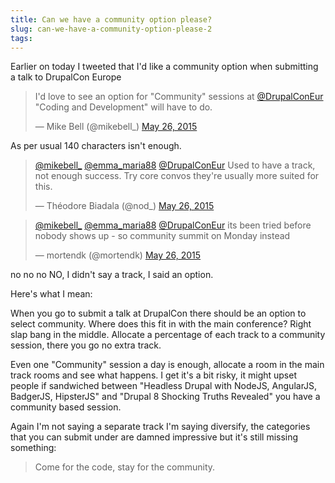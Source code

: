```yaml
---
title: Can we have a community option please?
slug: can-we-have-a-community-option-please-2
tags:
---
```

Earlier on today I tweeted that I'd like a community option when submitting a talk to DrupalCon Europe

<blockquote class="twitter-tweet" lang="en-gb"><p lang="en" dir="ltr">I&#39;d love to see an option for &quot;Community&quot; sessions at <a href="https://twitter.com/DrupalConEur">@DrupalConEur</a> &quot;Coding and Development&quot; will have to do.</p>&mdash; Mike Bell (@mikebell_) <a href="https://twitter.com/mikebell_/status/603218024842305536">May 26, 2015</a></blockquote>
<script async src="//platform.twitter.com/widgets.js" charset="utf-8"></script>

As per usual 140 characters isn't enough.

<blockquote class="twitter-tweet" lang="en-gb"><p lang="en" dir="ltr"><a href="https://twitter.com/mikebell_">@mikebell_</a> <a href="https://twitter.com/emma_maria88">@emma_maria88</a> <a href="https://twitter.com/DrupalConEur">@DrupalConEur</a> Used to have a track, not enough success. Try core convos they&#39;re usually more suited for this.</p>&mdash; Théodore Biadala (@nod_) <a href="https://twitter.com/nod_/status/603219354709286912">May 26, 2015</a></blockquote>
<script async src="//platform.twitter.com/widgets.js" charset="utf-8"></script>

<blockquote class="twitter-tweet" lang="en-gb"><p lang="en" dir="ltr"><a href="https://twitter.com/mikebell_">@mikebell_</a> <a href="https://twitter.com/emma_maria88">@emma_maria88</a> <a href="https://twitter.com/DrupalConEur">@DrupalConEur</a> its been tried before nobody shows up - so community summit on Monday instead</p>&mdash; mortendk (@mortendk) <a href="https://twitter.com/mortendk/status/603220580519784449">May 26, 2015</a></blockquote>
<script async src="//platform.twitter.com/widgets.js" charset="utf-8"></script>

no no no NO, I didn't say a track, I said an option.

Here's what I mean:

When you go to submit a talk at DrupalCon there should be an option to select community. Where does this fit in with the main conference? Right slap bang in the middle. Allocate a percentage of each track to a community session, there you go no extra track.

Even one "Community" session a day is enough, allocate a room in the main track rooms and see what happens. I get it's a bit risky, it might upset people if sandwiched between "Headless Drupal with NodeJS, AngularJS, BadgerJS, HipsterJS" and "Drupal 8 Shocking Truths Revealed" you have a community based session.

Again I'm not saying a separate track I'm saying diversify, the categories that you can submit under are damned impressive but it's still missing something:

> Come for the code, stay for the community.



